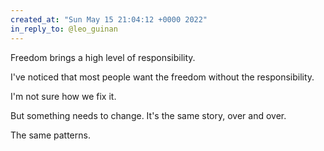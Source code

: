 ```yaml
---
created_at: "Sun May 15 21:04:12 +0000 2022"
in_reply_to: @leo_guinan
---
```


Freedom brings a high level of responsibility. 

I've noticed that most people want the freedom without the responsibility. 

I'm not sure how we fix it. 

But something needs to change. It's the same story, over and over.

The same patterns.